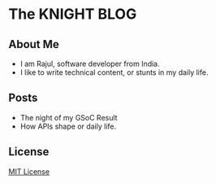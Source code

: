 # The KNIGHT BLOG

## About Me
- I am Rajul, software developer from India.
- I like to write technical content, or stunts in my daily life.

## Posts
- The night of my GSoC Result
- How APIs shape or daily life.
  
## License
[MIT License](LICENSE)